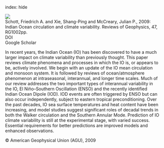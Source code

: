 index: hide

<div class="Citation">
    <div class="Citation-thumb CitationThumb-linked"  data-href="https://doi.org/10.1029/2007rg000245">
      <img src="https://static.claimspace.cloud/climate-study-static/refs/thumbs/14/Schott_et_al_2009-thumb.png" />
    </div>

  <div class="Citation-body">
    <div class="Citation-text">Schott, Friedrich A. and Xie, Shang-Ping and McCreary, Julian P., 2009: Indian Ocean circulation and climate variability. <span class="Article-journal">Reviews of Geophysics, </span><span class="Article-volume">47, </span>RG1002pp.</div>
    <div class="Citation-links">
      <div class="CitationLink" data-href="https://doi.org/10.1029/2007rg000245">
        <div class="CitationLink-icon CitationLink-Doi"></div>
        <div class="CitationLink-text">DOI</div>
      </div>
      <div class="CitationLink" data-href="https://scholar.google.com/scholar?q=10.1029/2007rg000245">
        <div class="CitationLink-icon CitationLink-Scholar"></div>
        <div class="CitationLink-text">Google Scholar</div>
      </div>
    </div>
  </div>
</div>

In recent years, the Indian Ocean (IO) has been discovered to have a much larger impact on climate variability than previously thought. This paper reviews climate phenomena and processes in which the IO is, or appears to be, actively involved. We begin with an update of the IO mean circulation and monsoon system. It is followed by reviews of ocean/atmosphere phenomenon at intraseasonal, interannual, and longer time scales. Much of our review addresses the two important types of interannual variability in the IO, El Niño–Southern Oscillation (ENSO) and the recently identified Indian Ocean Dipole (IOD). IOD events are often triggered by ENSO but can also occur independently, subject to eastern tropical preconditioning. Over the past decades, IO sea surface temperatures and heat content have been increasing, and model studies suggest significant roles of decadal trends in both the Walker circulation and the Southern Annular Mode. Prediction of IO climate variability is still at the experimental stage, with varied success. Essential requirements for better predictions are improved models and enhanced observations.

<div class="Citation-copy">
&copy; American Geophysical Union (AGU), 2009
</div>